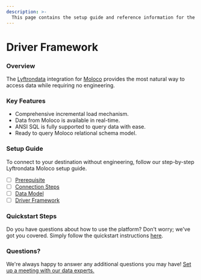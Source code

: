```yaml
---
description: >-
  This page contains the setup guide and reference information for the Moloco source connector.
---
```


# Driver Framework

### Overview

The [Lyftrondata](https://www.lyftrondata.com/) integration for [Moloco](https://www.lyftrondata.com/integration/marketing-analytics/moloco/) provides the most natural way to access data while requiring no engineering.

### Key Features

* Comprehensive incremental load mechanism.
* Data from Moloco is available in real-time.&#x20;
* ANSI SQL is fully supported to query data with ease.
* Ready to query Moloco relational schema model.

### Setup Guide

To connect to your destination without engineering, follow our step-by-step Lyftrondata Moloco setup guide.

* [ ] [Prerequisite](../prerequisite.md)
* [ ] [Connection Steps](../connection-steps.md)
* [ ] [Data Model](../data-model/erd.md)
* [ ] [Driver Framework](../driver-framework/)

### Quickstart Steps

Do you have questions about how to use the platform? Don't worry; we've got you covered. Simply follow the quickstart instructions [here](../driver-framework/README.md).

### Questions? <a href="#questions" id="questions"></a>

We're always happy to answer any additional questions you may have! [Set up a meeting with our data experts.](https://www.lyftrondata.com/book-a-meeting/)


